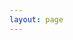 ```yaml
---
layout: page
---
```

<script setup>
import {
  VPTeamPage,
  VPTeamPageTitle,
  VPTeamMembers
} from 'vitepress/theme';

const members = [
  {
    avatar: 'https://github.com/Ink-Marks-Studio.png',
    name: 'Ink-Marks-Studio',
    title: '所有者',
    links: [
      { icon: 'github', link: 'https://github.com/Ink-Marks-Studio' }
    ]
  },  
  {
    avatar: 'https://github.com/StarLight-Core.png',
    name: 'StarLight_Core',
    title: '吉祥物',
    links: [
      { icon: 'github', link: 'https://github.com/StarLight-Core' }
    ]
  },
  {
    avatar: 'https://github.com/zhi-feng2008.png',
    name: 'ZhiFeng',
    title: '开发者',
    links: [
      { icon: 'github', link: 'https://github.com/zhi-feng2008' }
    ]
  },
  {
    avatar: 'https://github.com/isThisaDog.png',
    name: 'isThisaDog',
    title: '贡献者',
    links: [
      { icon: 'github', link: 'https://github.com/isThisaDog' }
    ]
  },
  {
    avatar: 'https://github.com/FutureStudios-FSC.png',
    name: 'FutureStudios-FSC',
    title: '贡献者',
    links: [
      { icon: 'github', link: 'https://github.com/FutureStudios-FSC' }
    ]
  },
];

</script>

<VPTeamPage>
  <VPTeamPageTitle>
    <template #title>
      贡献者
    </template>
    <template #lead>
        感谢在 StarLight.Core 开发路上做出的巨大到渺小的贡献的所有开发者
    </template>
  </VPTeamPageTitle>
  <VPTeamMembers
    :members="members"
  />
</VPTeamPage>